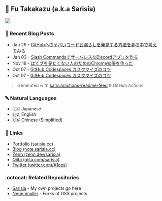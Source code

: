 ## :ramen: Fu Takakazu (a.k.a Sarisia)

[![](https://github-readme-stats-sarisia.vercel.app/api?username=sarisia&count_private=true&show_icons=true&bg_color=30,e55d87,5fc3e4&title_color=ffffff&icon_color=ffffff&text_color=ffffff)](https://github.com/anuraghazra/github-readme-stats)

### :memo: Recent Blog Posts

<!-- feed start -->
- Jan 29 - [GitHubへのヤバいコードお漏らしを発見する方法を夢の中で考えてみる](https://zenn.dev/sarisia/articles/40a0363bcfaf73)
- Jan 03 - [Slash CommandsでサーバレスなDiscordアプリを作る](https://note.sarisia.cc/entry/discord-slash-commands/)
- Nov 19 - [はてブを見たくない人のためのChrome拡張を作った](https://note.sarisia.cc/entry/no-hatena-bookmark/)
- Oct 07 - [GitHub Codespaces カスタマイズのコツ](https://qiita.com/sarisia/items/9a0143965a58cec0836a)
- Oct 07 - [GitHub Codespaces カスタマイズのコツ](https://note.sarisia.cc/entry/customizing-codespaces/)
<!-- feed end -->

> Generated with [sarisia/actions-readme-feed](https://github.com/marketplace/actions/actions-readme-feed) & GitHub Actions

### :abc: Natural Languages

- :jp: Japanese
- :us: English
- :cn: Chinese (Simplified)

### :link: Links

- [Portfolio (sarisia.cc)](https://sarisia.cc/)
- [Blog (note.sarisia.cc)](https://note.sarisia.cc/)
- [Zenn (zenn.dev/sarisia)](https://zenn.dev/sarisia)
- [Qiita (qiita.com/sarisia)](https://qiita.com/sarisia)
- [Twitter (twitter.com/A1ces)](https://twitter.com/A1ces)

### :octocat: Related Repositories

- [Sarisia](https://github.com/sarisia?tab=repositories) - My own projects go here
- [Neuenmuller](https://github.com/neuenmuller) - Forks of OSS projects
